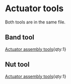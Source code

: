 # Actuator tools  
[Actuator assembly tools]:models/actuator_assembly_tools.stl

Both tools are in the same file.

## Band tool

[Actuator assembly tools]{qty:1}

## Nut tool    

[Actuator assembly tools]{qty:1}
